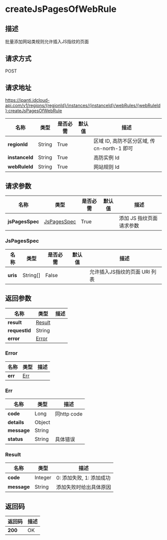 # createJsPagesOfWebRule


## 描述
批量添加网站类规则允许插入JS指纹的页面

## 请求方式
POST

## 请求地址
https://ipanti.jdcloud-api.com/v1/regions/{regionId}/instances/{instanceId}/webRules/{webRuleId}:createJsPagesOfWebRule

|名称|类型|是否必需|默认值|描述|
|---|---|---|---|---|
|**regionId**|String|True| |区域 ID, 高防不区分区域, 传 cn-north-1 即可|
|**instanceId**|String|True| |高防实例 Id|
|**webRuleId**|String|True| |网站规则 Id|

## 请求参数
|名称|类型|是否必需|默认值|描述|
|---|---|---|---|---|
|**jsPagesSpec**|[JsPagesSpec](createjspagesofwebrule#jspagesspec)|True| |添加 JS 指纹页面请求参数|

### <div id="jspagesspec">JsPagesSpec</div>
|名称|类型|是否必需|默认值|描述|
|---|---|---|---|---|
|**uris**|String[]|False| |允许插入JS指纹的页面 URI 列表|

## 返回参数
|名称|类型|描述|
|---|---|---|
|**result**|[Result](createjspagesofwebrule#result)| |
|**requestId**|String| |
|**error**|[Error](createjspagesofwebrule#error)| |

### <div id="error">Error</div>
|名称|类型|描述|
|---|---|---|
|**err**|[Err](createjspagesofwebrule#err)| |
### <div id="err">Err</div>
|名称|类型|描述|
|---|---|---|
|**code**|Long|同http code|
|**details**|Object| |
|**message**|String| |
|**status**|String|具体错误|
### <div id="result">Result</div>
|名称|类型|描述|
|---|---|---|
|**code**|Integer|0: 添加失败, 1: 添加成功|
|**message**|String|添加失败时给出具体原因|

## 返回码
|返回码|描述|
|---|---|
|**200**|OK|

